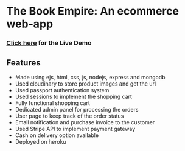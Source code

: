 # The Book Empire: An ecommerce web-app
### [Click here](http://.herokuapp.com/) for the Live Demo

## Features

- Made using ejs, html, css, js, nodejs, express and mongodb
- Used cloudinary to store product images and get the url
- Used passport authentication system
- Used sessions to implement the shopping cart
- Fully functional shopping cart
- Dedicated admin panel for processing the orders
- User page to keep track of the order status
- Email notification and purchase invoice to the customer
- Used Stripe API to implement payment gateway
- Cash on delivery option available
- Deployed on heroku
